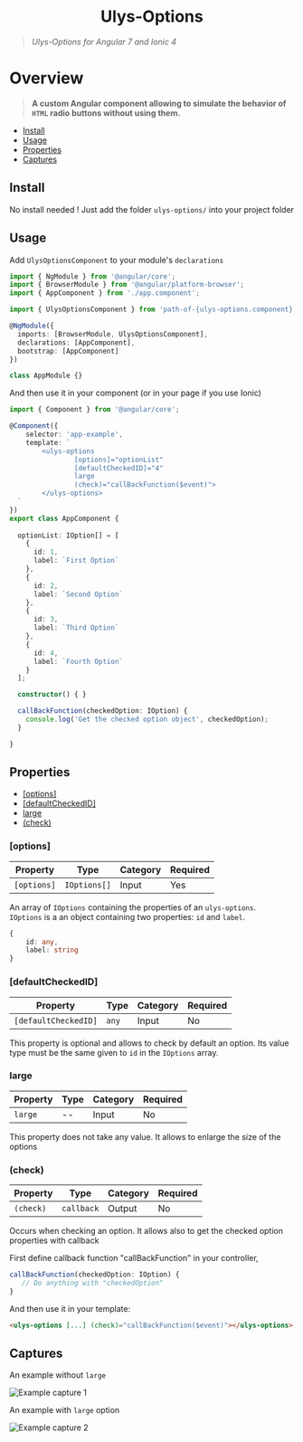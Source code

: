 <h1 align="center">Ulys-Options</h1>

> *Ulys-Options for Angular 7 and Ionic 4*


# Overview

>**A custom Angular component allowing to simulate the behavior of `HTML` radio buttons without using them.**

* [Install](#install)
* [Usage](#usage)
* [Properties](#properties)
* [Captures](#captures)

## <a id="install"></a>Install

No install needed ! Just add the folder ```ulys-options/``` into your project folder

## <a id="usage"></a>Usage

Add ```UlysOptionsComponent``` to your module's ```declarations```

```typescript
import { NgModule } from '@angular/core';
import { BrowserModule } from '@angular/platform-browser';
import { AppComponent } from './app.component';

import { UlysOptionsComponent } from 'path-of-{ulys-options.component}';

@NgModule({
  imports: [BrowserModule, UlysOptionsComponent],
  declarations: [AppComponent],
  bootstrap: [AppComponent]
})

class AppModule {}
```

And then use it in your component (or in your page if you use Ionic)

```typescript
import { Component } from '@angular/core';

@Component({
    selector: 'app-example',
    template: `
        <ulys-options
                [options]="optionList"
                [defaultCheckedID]="4"
                large
                (check)="callBackFunction($event)">
        </ulys-options>
  `
})
export class AppComponent {
  
  optionList: IOption[] = [
    {
      id: 1,
      label: `First Option`
    },
    {
      id: 2,
      label: `Second Option`
    },
    {
      id: 3,
      label: `Third Option`
    },
    {
      id: 4,
      label: `Fourth Option`
    }
  ];

  constructor() { }

  callBackFunction(checkedOption: IOption) {
    console.log('Get the checked option object', checkedOption);
  }

}
```

## <a id="properties"></a>Properties

* [[options]](#options)
* [[defaultCheckedID]](#default-checked-id)
* [large](#large)
* [(check)](#check)

### <a id="options"></a>[options]

| Property | Type | Category | Required |
| -------- | ---- | -------- | -------- |
| `[options]` | `IOptions[]` | Input | Yes |

An array of `IOptions` containing the properties of an `ulys-options`.\
`IOptions` is a an object containing two properties: `id` and `label`.

```typescript
{
    id: any,
    label: string
}
```


### <a id="default-checked-id"></a>[defaultCheckedID]

| Property | Type | Category | Required |
| -------- | ---- | -------- | -------- |
| `[defaultCheckedID]` | `any` | Input | No |

This property is optional and allows to check by default an option. Its value type must be the same given to `id` in the `IOptions` array.

### <a id="large"></a>large

| Property | Type | Category | Required |
| -------- | ---- | -------- | -------- |
| `large` | -- | Input | No |

This property does not take any value. It allows to enlarge the size of the options

### <a id="check"></a>(check)

| Property | Type | Category | Required |
| -------- | ---- | -------- | -------- |
| `(check)` | `callback` | Output | No |

Occurs when checking an option. It allows also to get the checked option properties with callback

First define callback function "callBackFunction" in your controller,

```typescript
callBackFunction(checkedOption: IOption) {
   // Do anything with "checkedOption"
}
```

And then use it in your template:
```html
<ulys-options [...] (check)="callBackFunction($event)"></ulys-options>
```


## <a id="captures"></a>Captures

An example without `large`

![Example capture 1](capture1.png "Example capture 1")

An example with `large` option

![Example capture 2](capture2.png "Example capture 2")

